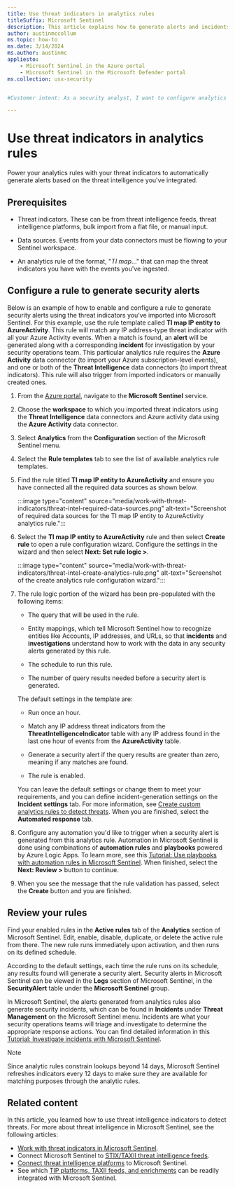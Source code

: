 ```yaml
---
title: Use threat indicators in analytics rules
titleSuffix: Microsoft Sentinel
description: This article explains how to generate alerts and incidents with threat intelligence indicators in Microsoft Sentinel.
author: austinmccollum
ms.topic: how-to
ms.date: 3/14/2024
ms.author: austinmc
appliesto:
    - Microsoft Sentinel in the Azure portal
    - Microsoft Sentinel in the Microsoft Defender portal
ms.collection: usx-security


#Customer intent: As a security analyst, I want to configure analytics rules using threat indicators so that I can automatically generate and investigate security alerts based on integrated threat intelligence from various data sources.

---
```


# Use threat indicators in analytics rules

Power your analytics rules with your threat indicators to automatically generate alerts based on the threat intelligence you've integrated.

## Prerequisites

- Threat indicators. These can be from threat intelligence feeds, threat intelligence platforms, bulk import from a flat file, or manual input.

- Data sources. Events from your data connectors must be flowing to your Sentinel workspace.

- An analytics rule of the format, "*TI map*..." that can map the threat indicators you have with the events you've ingested.


## Configure a rule to generate security alerts

Below is an example of how to enable and configure a rule to generate security alerts using the threat indicators you've imported into Microsoft Sentinel. For this example, use the rule template called **TI map IP entity to AzureActivity**. This rule will match any IP address-type threat indicator with all your Azure Activity events. When a match is found, an **alert** will be generated along with a corresponding **incident** for investigation by your security operations team. This particular analytics rule requires the **Azure Activity** data connector (to import your Azure subscription-level events), and one or both of the **Threat Intelligence** data connectors (to import threat indicators). This rule will also trigger from imported indicators or manually created ones.

1. From the [Azure portal](https://portal.azure.com/), navigate to the **Microsoft Sentinel** service.

1. Choose the **workspace** to which you imported threat indicators using the **Threat Intelligence** data connectors and Azure activity data using the **Azure Activity** data connector.

1. Select **Analytics** from the **Configuration** section of the Microsoft Sentinel menu.

1. Select the **Rule templates** tab to see the list of available analytics rule templates.

1. Find the rule titled **TI map IP entity to AzureActivity** and ensure you have connected all the required data sources as shown below.

    :::image type="content" source="media/work-with-threat-indicators/threat-intel-required-data-sources.png" alt-text="Screenshot of required data sources for the TI map IP entity to AzureActivity analytics rule.":::

1. Select the **TI map IP entity to AzureActivity** rule and then select **Create rule** to open a rule configuration wizard. Configure the settings in the wizard and then select **Next: Set rule logic >**.

    :::image type="content" source="media/work-with-threat-indicators/threat-intel-create-analytics-rule.png" alt-text="Screenshot of the create analytics rule configuration wizard.":::

1. The rule logic portion of the wizard has been pre-populated with the following items:

   - The query that will be used in the rule.

   - Entity mappings, which tell Microsoft Sentinel how to recognize entities like Accounts, IP addresses, and URLs, so that **incidents** and **investigations** understand how to work with the data in any security alerts generated by this rule.

   - The schedule to run this rule.

   - The number of query results needed before a security alert is generated.

    The default settings in the template are:

   - Run once an hour.

   - Match any IP address threat indicators from the **ThreatIntelligenceIndicator** table with any IP address found in the last one hour of events from the **AzureActivity** table.

   - Generate a security alert if the query results are greater than zero, meaning if any matches are found.
   
   - The rule is enabled.

    You can leave the default settings or change them to meet your requirements, and you can define incident-generation settings on the **Incident settings** tab. For more information, see [Create custom analytics rules to detect threats](detect-threats-custom.md). When you are finished, select the **Automated response** tab.

1. Configure any automation you'd like to trigger when a security alert is generated from this analytics rule. Automation in Microsoft Sentinel is done using combinations of **automation rules** and **playbooks** powered by Azure Logic Apps. To learn more, see this [Tutorial: Use playbooks with automation rules in Microsoft Sentinel](./tutorial-respond-threats-playbook.md). When finished, select the **Next: Review >** button to continue.

1. When you see the message that the rule validation has passed, select the **Create** button and you are finished.

## Review your rules

Find your enabled rules in the **Active rules** tab of the **Analytics** section of Microsoft Sentinel. Edit, enable, disable, duplicate, or delete the active rule from there. The new rule runs immediately upon activation, and then runs on its defined schedule.

According to the default settings, each time the rule runs on its schedule, any results found will generate a security alert. Security alerts in Microsoft Sentinel can be viewed in the **Logs** section of Microsoft Sentinel, in the **SecurityAlert** table under the **Microsoft Sentinel** group.

In Microsoft Sentinel, the alerts generated from analytics rules also generate security incidents, which can be found in **Incidents** under **Threat Management** on the Microsoft Sentinel menu. Incidents are what your security operations teams will triage and investigate to determine the appropriate response actions. You can find detailed information in this [Tutorial: Investigate incidents with Microsoft Sentinel](./investigate-cases.md).

> [!NOTE]
> Since analytic rules constrain lookups beyond 14 days, Microsoft Sentinel refreshes indicators every 12 days to make sure they are available for matching purposes through the analytic rules. 

## Related content

In this article, you learned how to use threat intelligence indicators to detect threats. For more about threat intelligence in Microsoft Sentinel, see the following articles:

- [Work with threat indicators in Microsoft Sentinel](work-with-threat-indicators.md).
- Connect Microsoft Sentinel to [STIX/TAXII threat intelligence feeds](./connect-threat-intelligence-taxii.md).
- [Connect threat intelligence platforms](./connect-threat-intelligence-tip.md) to Microsoft Sentinel.
- See which [TIP platforms, TAXII feeds, and enrichments](threat-intelligence-integration.md) can be readily integrated with Microsoft Sentinel.
